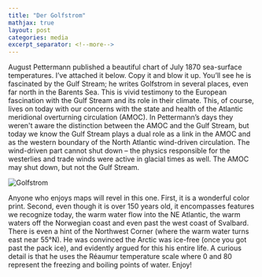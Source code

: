 ```yaml
---
title: "Der Golfstrom"
mathjax: true
layout: post
categories: media
excerpt_separator: <!--more-->
---
```


August Pettermann published a beautiful chart of July 1870 sea-surface temperatures. I’ve attached it below. Copy it and blow it up. You’ll see he is fascinated by the Gulf Stream; he writes Golfstrom in several places, even far north in the Barents Sea. This is vivid testimony to the European fascination with the Gulf Stream and its role in their climate. This, of course, lives on today with our concerns with the state and health of the Atlantic meridional overturning circulation (AMOC). In Pettermann’s days they weren't aware the distinction between the AMOC and the Gulf Stream, but today we know the Gulf Stream plays a dual role as a link in the AMOC and as the western boundary of the North Atlantic wind-driven circulation. The wind-driven part cannot shut down – the physics responsible for the westerlies and trade winds were active in glacial times as well. The AMOC may shut down, but not the Gulf Stream. 
<!--more-->

![Golfstrom](/assets/Petermann_July1870.jpg)

Anyone who enjoys maps will revel in this one. First, it is a wonderful color print. Second, even though it is over 150 years old, it encompasses features we recognize today, the warm water flow into the NE Atlantic, the warm waters off the Norwegian coast and even past the west coast of Svalbard. There is even a hint of the Northwest Corner (where the warm water turns east near 55°N). He was convinced the Arctic was ice-free (once you got past the pack ice), and evidently argued for this his entire life. A curious detail is that he uses the Réaumur temperature scale where 0 and 80 represent the freezing and boiling points of water. Enjoy! 
